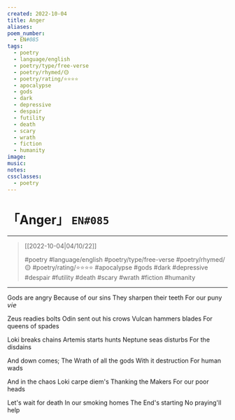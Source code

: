 ```yaml
---
created: 2022-10-04
title: Anger
aliases:
poem_number:
  - EN#085
tags:
  - poetry
  - language/english
  - poetry/type/free-verse
  - poetry/rhymed/🟡
  - poetry/rating/⭐⭐⭐⭐
  - apocalypse
  - gods
  - dark
  - depressive
  - despair
  - futility
  - death
  - scary
  - wrath
  - fiction
  - humanity
image:
music:
notes:
cssclasses:
  - poetry
---
```

# 「Anger」 `EN#085`

---

> [[2022-10-04|04/10/22]]
> 
> #poetry 
> #language/english 
> #poetry/type/free-verse 
> #poetry/rhymed/🟡 
> #poetry/rating/⭐⭐⭐⭐ 
> #apocalypse #gods #dark #depressive #despair #futility #death #scary #wrath #fiction #humanity 

---

Gods are angry
Because of our sins 
They sharpen their teeth
For our puny 𝘷𝘪𝘦

Zeus readies bolts
Odin sent out his crows
Vulcan hammers blades
For queens of spades

Loki breaks chains
Artemis starts hunts
Neptune seas disturbs
For the disdains


And down comes; The
Wrath of all the gods
With it destruction
For human wads

And in the chaos
Loki carpe diem's
Thanking the Makers
For our poor heads

Let's wait for death
In our smoking homes
The End's starting
No praying'll help
